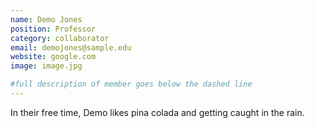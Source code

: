 ```yaml
---
name: Demo Jones
position: Professor
category: collaborator
email: demojones@sample.edu
website: google.com
image: image.jpg

#full description of member goes below the dashed line
---
```

In their free time, Demo likes pina colada and getting caught in the rain.